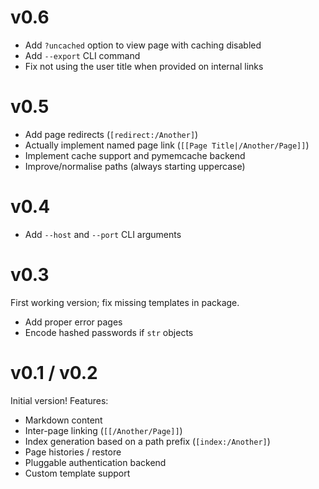 # v0.6

+ Add `?uncached` option to view page with caching disabled
+ Add `--export` CLI command
+ Fix not using the user title when provided on internal links

# v0.5

+ Add page redirects (`[redirect:/Another]`)
+ Actually implement named page link (`[[Page Title|/Another/Page]]`)
+ Implement cache support and pymemcache backend
+ Improve/normalise paths (always starting uppercase)

# v0.4

+ Add `--host` and `--port` CLI arguments

# v0.3

First working version; fix missing templates in package.

+ Add proper error pages
+ Encode hashed passwords if `str` objects

# v0.1 / v0.2

Initial version! Features:

+ Markdown content
+ Inter-page linking (`[[/Another/Page]]`)
+ Index generation based on a path prefix (`[index:/Another]`)
+ Page histories / restore
+ Pluggable authentication backend
+ Custom template support
